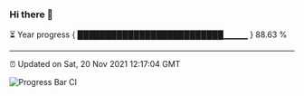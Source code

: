 ### Hi there 👋

⏳ Year progress { ██████████████████████████▁▁▁▁ } 88.63 %

---

⏰ Updated on Sat, 20 Nov 2021 12:17:04 GMT

![Progress Bar CI](https://github.com/liununu/liununu/workflows/Progress%20Bar%20CI/badge.svg)
